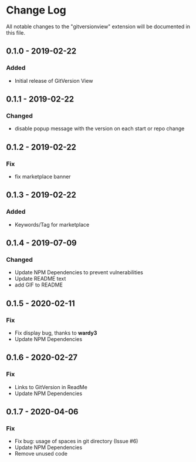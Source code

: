 # Change Log
All notable changes to the "gitversionview" extension will be documented in this file.

## 0.1.0 - 2019-02-22
### Added
- Initial release of GitVersion View

## 0.1.1 - 2019-02-22
### Changed
- disable popup message with the version on each start or repo change

## 0.1.2 - 2019-02-22
### Fix
- fix marketplace banner

## 0.1.3 - 2019-02-22
### Added
- Keywords/Tag for marketplace

## 0.1.4 - 2019-07-09
### Changed
- Update NPM Dependencies to prevent vulnerabilities
- Update README text
- add GIF to README

## 0.1.5 - 2020-02-11
### Fix
- Fix display bug, thanks to __wardy3__
- Update NPM Dependencies 

## 0.1.6 - 2020-02-27
### Fix
- Links to GitVersion in ReadMe
- Update NPM Dependencies 

## 0.1.7 - 2020-04-06
### Fix
- Fix bug: usage of spaces in git directory (Issue #6)
- Update NPM Dependencies 
- Remove unused code